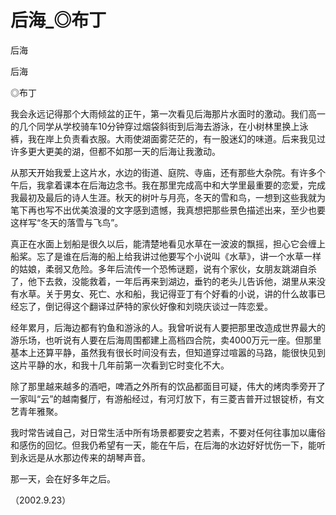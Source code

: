 # 后海_◎布丁

后海

后海

◎布丁

我会永远记得那个大雨倾盆的正午，第一次看见后海那片水面时的激动。我们高一的几个同学从学校骑车10分钟穿过烟袋斜街到后海去游泳，在小树林里换上泳裤，我在岸上负责看衣服。大雨使湖面雾茫茫的，有一股迷幻的味道。后来我见过许多更大更美的湖，但都不如那一天的后海让我激动。

从那天开始我爱上这片水，水边的街道、庭院、寺庙，还有那些大杂院。有许多个午后，我拿着课本在后海边念书。我在那里完成高中和大学里最重要的恋爱，完成我最初及最后的诗人生涯。秋天的树叶与月亮，冬天的雪和鸟，一想到这些我就为笔下再也写不出优美浪漫的文字感到遗憾，我真想把那些景色描述出来，至少也要这样写“冬天的落雪与飞鸟”。

真正在水面上划船是很久以后，能清楚地看见水草在一波波的飘摇，担心它会缠上船桨。忘了是谁在后海的船上给我讲过他要写个小说叫《水草》，讲一个水草一样的姑娘，柔弱又危险。多年后流传一个恐怖谜题，说有个家伙，女朋友跳湖自杀了，他下去救，没能救着，一年后再来到湖边，垂钓的老头儿告诉他，湖里从来没有水草。关于男女、死亡、水和船，我记得亚丁有个好看的小说，讲的什么故事已经忘了，倒记得这个翻译过萨特的家伙好像和刘晓庆谈过一阵恋爱。

经年累月，后海边都有钓鱼和游泳的人。我曾听说有人要把那里改造成世界最大的游乐场，也听说有人要在后海周围都建上高档四合院，卖4000万元一座。但那里基本上还算平静，虽然我有很长时间没有去，但知道穿过喧嚣的马路，能很快见到这片平静的水，和我十几年前第一次看到它时变化不大。

除了那里越来越多的酒吧，啤酒之外所有的饮品都面目可疑，伟大的烤肉季旁开了一家叫“云”的越南餐厅，有游船经过，有河灯放下，有三菱吉普开过银锭桥，有文艺青年雅聚。

我时常告诫自己，对日常生活中所有场景都要安之若素，不要对任何往事加以庸俗和感伤的回忆。但我仍希望有一天，能在午后，在后海的水边好好忧伤一下，能听到永远是从水那边传来的胡琴声音。

那一天，会在好多年之后。

（2002.9.23）